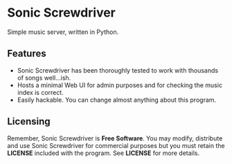 # Sonic Screwdriver
Simple music server, written in Python.
## Features
- Sonic Screwdriver has been thoroughly tested to work with thousands of songs well...ish.
- Hosts a minimal Web UI for admin purposes and for checking the music index is correct.
- Easily hackable. You can change almost anything about this program.
## Licensing
Remember, Sonic Screwdriver is **Free Software**. You may modify, distribute and use Sonic Screwdriver for commercial purposes but you must retain the **LICENSE** included with the program. See **LICENSE** for more details.
